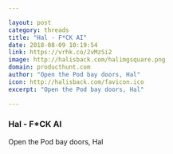 ```yaml
---

layout: post
category: threads
title: "Hal - F*CK AI"
date: 2018-08-09 10:19:54
link: https://vrhk.co/2vMzSi2
image: http://halisback.com/halimgsquare.png
domain: producthunt.com
author: "Open the Pod bay doors, Hal"
icon: http://halisback.com/favicon.ico
excerpt: "Open the Pod bay doors, Hal"

---
```


### Hal - F*CK AI

Open the Pod bay doors, Hal